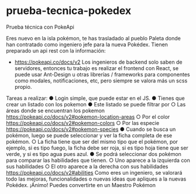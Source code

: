 # prueba-tecnica-pokedex
Prueba técnica con PokeApi

Eres nuevo en la isla pokémon, te has trasladado al pueblo Paleta donde han contratado
como ingeniero jefe para la nueva Pokédex.
Tienen preparado un api rest con la información:
- https://pokeapi.co/docs/v2
Los ingenieros de backend solo saben de servidores, entonces tu trabajo es realizar el
frontend con React, se puede usar Ant-Design u otras librerías / frameworks para
componentes como modales, notificaciones, etc, pero siempre se valora más un scss
propio.

Tareas a realizar:
● Login simple, que puede estar en el JS.
● Tienes que crear un listado con los pokemon
● Este listado se puede filtrar por
○ Las áreas donde se encuentran los pokemon
https://pokeapi.co/docs/v2#pokemon-location-areas
○ Por el color
https://pokeapi.co/docs/v2#pokemon-colors
○ Por las especie
https://pokeapi.co/docs/v2#pokemon-species
● Cuando se busca un pokémon, luego se puede seleccionar y ver la ficha completa
de ese pokémon.
○ La ficha tiene que ser del mismo tipo que el pokémon, por ejemplo, si es tipo
fuego, la ficha debe ser roja, si es tipo hoja tiene que ser verde, y si es tipo
agua pues azul.
● Se podrá seleccionar dos pokémon para comparar las habilidades que tienen.
○ Uno aparece a la izquierda con sus habilidades
○ El otro aparece a la derecha con sus habilidades
https://pokeapi.co/docs/v2#abilities
Como eres un ingeniero, se valorará todo las mejoras, funcionalidades o nuevas ideas que
apliques a la nuevas Pokédex.
¡Ánimo! Puedes convertirte en un Maestro Pokémon
